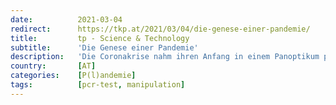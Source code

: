 ```yaml
---
date:          2021-03-04
redirect:      https://tkp.at/2021/03/04/die-genese-einer-pandemie/
title:         tp - Science & Technology
subtitle:      'Die Genese einer Pandemie'
description:   'Die Coronakrise nahm ihren Anfang in einem Panoptikum panischer Überreaktion, absurder Ereignisse, unwahrscheinlicher Zufälle und blanker Lügen. Zeit für eine Retrospektive der Unmöglichkeiten. Die Geschehnisse aufgezeichnet hat Gastautor Philipp A. Offiziell beginnt die Corona-Pandemie Mitte Dezember 2019. Die chinesische Ärztin Ai Fen, zu jener Zeit Leiterin der Notaufnahme im Zentralkrankenhaus von Wuhan, behandelt einen Patienten …'
country:       [AT]
categories:    [P(l)andemie]
tags:          [pcr-test, manipulation]
---
```

